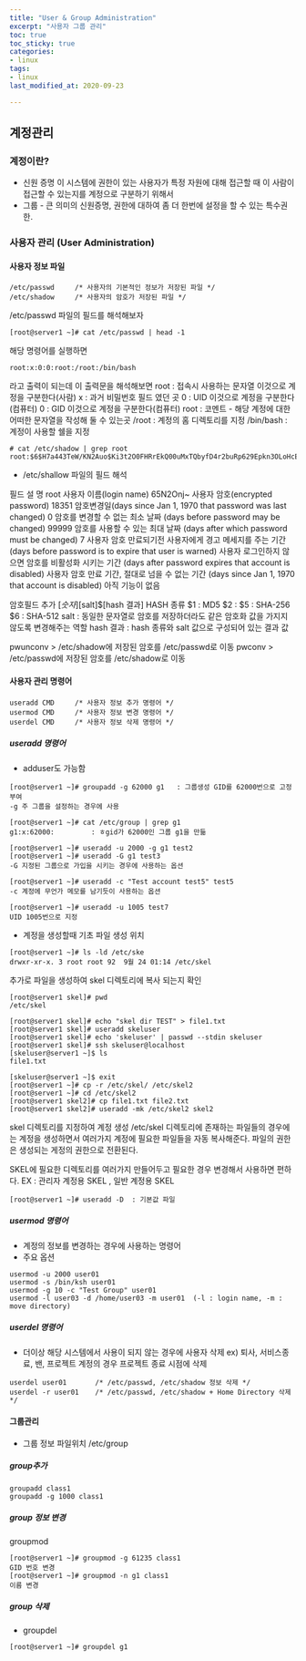 ```yaml
---
title: "User & Group Administration"
excerpt: "사용자 그룹 관리"
toc: true
toc_sticky: true
categories:
- linux
tags:
- linux
last_modified_at: 2020-09-23

---
```

## 계정관리
### 계정이란?
* 신원 증명
이 시스템에 권한이 있는 사용자가 특정 자원에 대해 접근할 때 이 사람이 접근할 수 있는지를 계정으로 구분하기 위해서
* 그룹 - 큰 의미의 신원증명, 권한에 대하여 좀 더 한번에 설정을 할 수 있는 특수권한.

### 사용자 관리 (User Administration)
#### 사용자 정보 파일
```console
/etc/passwd     /* 사용자의 기본적인 정보가 저장된 파일 */
/etc/shadow     /* 사용자의 암호가 저장된 파일 */
```
/etc/passwd 파일의 필드를 해석해보자
```console
[root@server1 ~]# cat /etc/passwd | head -1
```
해당 명령어를 실행하면
```console
root:x:0:0:root:/root:/bin/bash
```
라고 출력이 되는데 이 출력문을 해석해보면
root      : 접속시 사용하는 문자열 이것으로 계정을 구분한다(사람)
x         : 과거 비밀번호 필드 였던 곳
0         : UID 이것으로 계정을 구분한다(컴퓨터)
0         : GID 이것으로 계정을 구분한다(컴퓨터)
root      : 코멘트 - 해당 계정에 대한 어떠한 문자열을 작성해 둘 수 있는곳
/root     : 계정의 홈 디렉토리를 지정
/bin/bash : 계정이 사용할 쉘을 지정

```console
# cat /etc/shadow | grep root
root:$6$H7a443TeW/KN2Auo$Ki3t2O0FHRrEkQ00uMxTQbyfD4r2buRp629Epkn3OLoHcEYSm1ufFa.YMh2cXk6fj442oYlWtjf4xaK/44kIv.:18527:0:99999:7:::
```
* /etc/shallow 파일의 필드 해석

필드         설  명
root        사용자 이름(login name)
$6$5N2Onj~  사용자 암호(encrypted password)
18351       암호변경일(days since Jan 1, 1970 that password was last changed)
0           암호를 변경할 수 없는 최소 날짜 (days before password may be changed)
99999       암호를 사용할 수 있는 최대 날짜 (days after which password must be changed)
7           사용자 암호 만료되기전 사용자에게 경고 메세지를 주는 기간 (days before password is to expire that user is warned)
            사용자 로그인하지 않으면 암호를 비활성화 시키는 기간 (days after password expires that account is disabled)
            사용자 암호 만료 기간, 절대로 넘을 수 없는 기간 (days since Jan 1, 1970 that account is disabled)
            아직 기능이 없음

암호필드 추가
$[숫자]$[salt]$[hash 결과]
HASH 종류
$1 : MD5
$2 : 
$5 : SHA-256
$6 : SHA-512
salt : 동일한 문자열로 암호를 저장하더라도 같은 암호화 값을 가지지 않도록 변경해주는 역할
hash 결과 : hash 종류와 salt 값으로 구성되어 있는 결과 값

pwunconv > /etc/shadow에 저장된 암호를 /etc/passwd로 이동
pwconv > /etc/passwd에 저장된 암호를 /etc/shadow로 이동

#### 사용자 관리 명령어
```console
useradd CMD     /* 사용자 정보 추가 명령어 */
usermod CMD     /* 사용자 정보 변경 명령어 */
userdel CMD     /* 사용자 정보 삭제 명령어 */
```
##### useradd 명령어
* adduser도 가능함

```console
[root@server1 ~]# groupadd -g 62000 g1   : 그룹생성 GID를 62000번으로 고정 부여
-g 주 그룹을 설정하는 경우에 사용

[root@server1 ~]# cat /etc/group | grep g1 
g1:x:62000:         : ㅎgid가 62000인 그룹 g1을 만듦

[root@server1 ~]# useradd -u 2000 -g g1 test2
[root@server1 ~]# useradd -G g1 test3
-G 지정된 그룹으로 가입을 시키는 경우에 사용하는 옵션

[root@server1 ~]# useradd -c "Test account test5" test5
-c 계정에 무언가 메모를 남기듯이 사용하는 옵션

[root@server1 ~]# useradd -u 1005 test7
UID 1005번으로 지정
```

* 계정을 생성할때 기초 파일 생성 위치
```console
[root@server1 ~]# ls -ld /etc/ske
drwxr-xr-x. 3 root root 92  9월 24 01:14 /etc/skel
```
추가로 파일을 생성하여 skel 디렉토리에 복사 되는지 확인
```console
[root@server1 skel]# pwd
/etc/skel
```

```console
[root@server1 skel]# echo "skel dir TEST" > file1.txt
[root@server1 skel]# useradd skeluser
[root@server1 skel]# echo 'skeluser' | passwd --stdin skeluser
[root@server1 skel]# ssh skeluser@localhost
[skeluser@server1 ~]$ ls
file1.txt

[skeluser@server1 ~]$ exit
[root@server1 ~]# cp -r /etc/skel/ /etc/skel2
[root@server1 ~]# cd /etc/skel2
[root@server1 skel2]# cp file1.txt file2.txt
[root@server1 skel2]# useradd -mk /etc/skel2 skel2
```
skel 디렉토리를 지정하여 계정 생성
/etc/skel 디렉토리에 존재하는 파일들의 경우에는 계정을 생성하면서 여러가지 계정에 필요한 파일들을 자동 복사해준다. 파일의 권한은 생성되는 게정의 권한으로 전환된다.

SKEL에 필요한 디렉토리를 여러가지 만들어두고 필요한 경우 변경해서 사용하면 편하다.
EX : 관리자 계정용 SKEL , 일반 계정용 SKEL

```console
[root@server1 ~]# useradd -D  : 기본값 파일
```

##### usermod 명령어
* 계정의 정보를 변경하는 경우에 사용하는 명령어
* 주요 옵션
```console
usermod -u 2000 user01
usermod -s /bin/ksh user01
usermod -g 10 -c "Test Group" user01 
usermod -l user03 -d /home/user03 -m user01  (-l : login name, -m : move directory)
```

##### userdel 명령어
* 더이상 해당 시스템에서 사용이 되지 않는 경우에 사용자 삭제
ex) 퇴사, 서비스종료, 밴, 프로젝트 계정의 경우 프로젝트 종료 시점에 삭제

```console
userdel user01       /* /etc/passwd, /etc/shadow 정보 삭제 */
userdel -r user01    /* /etc/passwd, /etc/shadow + Home Directory 삭제 */
```

#### 그룹관리
* 그룹 정보 파일위치 /etc/group
##### group추가
```console
groupadd class1
groupadd -g 1000 class1
```
##### group 정보 변경
groupmod
```console
[root@server1 ~]# groupmod -g 61235 class1
GID 번호 변경
[root@server1 ~]# groupmod -n g1 class1
이름 변경
```
##### group 삭제
* groupdel
```console
[root@server1 ~]# groupdel g1
```